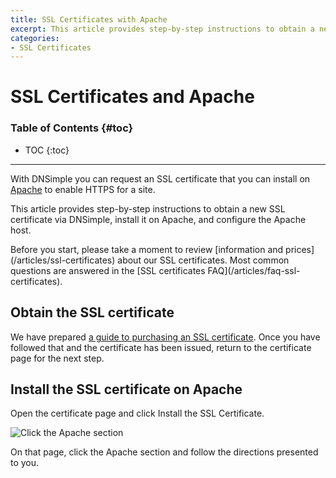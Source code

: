```yaml
---
title: SSL Certificates with Apache
excerpt: This article provides step-by-step instructions to obtain a new SSL certificate via DNSimple, install it on Apache, and configure the Apache host.
categories:
- SSL Certificates
---
```


# SSL Certificates and Apache

### Table of Contents {#toc}

* TOC
{:toc}

---

With DNSimple you can request an SSL certificate that you can install on [Apache](http://www.apache.org/) to enable HTTPS for a site.

This article provides step-by-step instructions to obtain a new SSL certificate via DNSimple, install it on Apache, and configure the Apache host.

<callout>
Before you start, please take a moment to review [information and prices](/articles/ssl-certificates) about our SSL certificates. Most common questions are answered in the [SSL certificates FAQ](/articles/faq-ssl-certificates).
</callout>


## Obtain the SSL certificate

We have prepared [a guide to purchasing an SSL certificate](/articles/purchasing-ssl-certificates). Once you have followed that and the certificate has been issued, return to the certificate page for the next step.

## Install the SSL certificate on Apache

Open the certificate page and click <label>Install the SSL Certificate</label>.

![Click the Apache section](/files/certificate-installer-apache.png)

On that page, click the Apache section and follow the directions presented to you.
